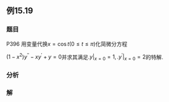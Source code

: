 ## 例15.19
### 题目
P396 用变量代换$x = \cos t( {0 \leq t \leq \pi })$化简微分方程

$( {1 - {x}^{2}}) {y}^{\prime \prime } - x{y}^{\prime } + y = 0$并求其满足${. y| }_{x = 0} = 1,{. {y}^{\prime }| }_{x = 0} = 2$的特解.
### 分析

### 解